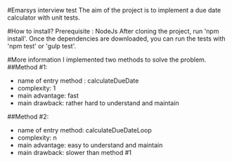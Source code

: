 #Emarsys interview test
The aim of the project is to implement a due date calculator with unit tests.

#How to install?
Prerequisite : NodeJs
After cloning the project, run 'npm install'.
Once the dependencies are downloaded, you can run the tests with 'npm test' or 'gulp test'.

#More information
I implemented two methods to solve the problem.
##Method #1: 
- name of entry method : calculateDueDate 
- complexity: 1
- main advantage: fast
- main drawback: rather hard to understand and maintain
 
##Method #2: 
- name of entry method: calculateDueDateLoop 
- complexity: n
- main advantage: easy to understand and maintain
- main drawback: slower than method #1





